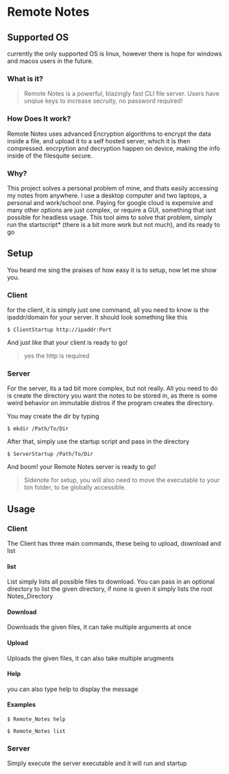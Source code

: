 # Remote Notes

## Supported OS
currently the only supported OS is linux, however there is hope for windows and macos users in the future. 
 


### What is it?
> Remote Notes is a powerful, blazingly fast CLI file server. Users have unqiue keys to increase secruity, no password required!

### How Does It work?
Remote Notes uses advanced Encryption algorithms to encrypt the data inside a file, and upload it to a self hosted server, which it is then compressed. encrpytion and decryption happen on device, making the info inside of the filesquite secure. 

### Why?
This project solves a personal problem of mine, and thats easily accessing my notes from anywhere. I use a desktop computer and two laptops, a personal and work/school one. Paying for google cloud is expensive and many other options are just complex, or require a GUI, something that isnt possible for headless usage. This tool aims to solve that problem, simply run the startscript* (there is a bit more work but not much), and its ready to go

## Setup
You heard me sing the praises of how easy it is to setup, now let me show you.
### Client

for the client, it is simply just one command, all you need to know is the ipaddr/domain for your server. It should look something like this

`
$ ClientStartup http://ipaddr:Port
`

And just like that your client is ready to go! 
> yes the http is required 

### Server 
For the server, its a tad bit more complex, but not really. All you need to do is create the directory you want the notes to be stored in, as there is some weird behavior on immutable distros if the program creates the directory.

You may create the dir by typing 

`
$ mkdir /Path/To/Dir
`

After that, simply use the startup script and pass in the directory

`
$ ServerStartup /Path/To/Dir
`

And boom! your Remote Notes server is ready to go!

> Sidenote for setup, you will also need to move the executable to your bin folder, to be globally accessible. 

## Usage

### Client
The Client has three main commands, these being to upload, download and list

#### list 
List simply lists all possible files to download. You can pass in an optional directory to list the given directory, if none is given it simply lists the root Notes_Directory

#### Download
Downloads the given files, it can take multiple arguments at once

#### Upload
Uploads the given files, it can also take multiple arugments

#### Help
you can also type help to display the message

#### Examples 
`
$ Remote_Notes help
`

`
$ Remote_Notes list
`

### Server
Simply execute the server executable and it will run and startup
